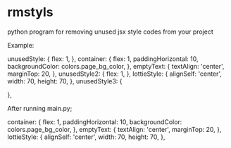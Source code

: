 # rmstyls
python program for removing unused jsx style codes from your project

Example:

unusedStyle: {
  flex: 1,
},
container: {
  flex: 1,
  paddingHorizontal: 10,
  backgroundColor: colors.page_bg_color,
},
emptyText: {
  textAlign: 'center',
  marginTop: 20,
},
unusedStyle2: {
  flex: 1,
},
lottieStyle: {
  alignSelf: 'center',
  width: 70,
  height: 70,
},
unusedStyle3: {

},

After running main.py;

container: {
  flex: 1,
  paddingHorizontal: 10,
  backgroundColor: colors.page_bg_color,
},
emptyText: {
  textAlign: 'center',
  marginTop: 20,
},
lottieStyle: {
  alignSelf: 'center',
  width: 70,
  height: 70,
},


